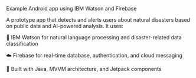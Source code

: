 Example Android app using IBM Watson and Firebase

A prototype app that detects and alerts users about natural disasters based on public data and AI-powered analysis. It uses:

🧠 IBM Watson for natural language processing and disaster-related data classification

☁️ Firebase for real-time database, authentication, and cloud messaging

🧭 Built with Java, MVVM architecture, and Jetpack components
